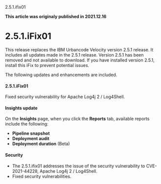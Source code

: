





2.5.1.ifix01

**This article was originaly published in 2021.12.16**


2.5.1.iFix01
============




This release replaces the IBM Urbancode Velocity version 2.5.1 release. It includes all updates made in the 2.5.1 release. Version 2.5.1 has been removed and not available to download. If you have installed version 2.5.1, install this iFix to prevent potential issues.

The following updates and enhancements are included.
#### 2.5.1.iFix01


Fixed security vulnerability for Apache Log4j 2 / Log4Shell.
#### Insights update


On the **Insights** page, when you click the **Reports** tab, available reports include the following:
* **Pipeline snapshot**
* **Deployment audit**
* **Deployment duration** (Beta)


#### Security


* The 2.5.1.ifix01 addresses the issue of the security vulnerability to CVE-2021-44228, Apache Log4j 2 / Log4Shell.
* Fixed security vulnerabilities.


 




